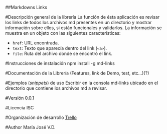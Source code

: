 ##Markdowns Links

#Descripción general de la librería
La función de ésta aplicación es revisar los links de todos los archivos md presentes en un directorio y mostrar información sobre ellos, si están funcionales y validarlos.
La información se muestra en un objeto con las siguientes características:
- `href`: URL encontrada.
- `text`: Texto que aparecía dentro del link (`<a>`).
- `file`: Ruta del archivo donde se encontró el link.

#Instrucciones de instalación
npm install -g md-links

#Documentación de la Librería (Features, link de Demo, test, etc...)(?)

#Ejemplos (_snippets_) de uso
Escribir en la consola md-links ubicado en el directorio que contiene los archivos md a revisar.

#Versión
0.0.1

#Licencia
ISC

#Organización de desarrollo
[Trello](https://trello.com/b/tnjMdRyy/markdown-reader)

#Author
María José V.D.